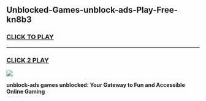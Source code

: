 
## Unblocked-Games-unblock-ads-Play-Free-kn8b3
<h3>
<a href="https://premium76.site?title=unblock-ads&ref=18A1">CLICK TO PLAY</a></h3>
<hr>

<h3>
<a href="https://premium76.site?title=unblock-ads&ref=18A1">CLICK 2 PLAY</a>
  
</h3>

<a href="https://premium76.site?title=unblock-ads&ref=18A1"><img src="https://clearcache.store/games.png"></a>


**unblock-ads games unblocked: Your Gateway to Fun and Accessible Online Gaming**
